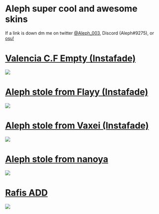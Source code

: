 # Aleph super cool and awesome skins

If a link is down dm me on twitter [@Aleph_003](https://twitter.com/Aleph_003), Discord (Aleph#9275), or [osu!](https://osu.ppy.sh/users/6735738)

# [Valencia C.F Empty (Instafade)](https://puu.sh/JgMJ5/5ac1d08a99.osk)
![](https://i.imgur.com/epWQe3j.png)

# [Aleph stole from Flayy (Instafade)](https://puu.sh/JcJaw/dc000b6a18.osk)
![](https://i.imgur.com/ZchPNkv.png)

# [Aleph stole from Vaxei (Instafade)](https://puu.sh/J9yA2/3e180265b8.osk)
![](https://i.imgur.com/JK3rD3V.png)

# [Aleph stole from nanoya](https://puu.sh/J8NpK/6fec1641d5.osk)
![](https://i.imgur.com/BIcBC2Z.png)

# [Rafis ADD](https://puu.sh/J7hYh/3a454b3961.osk)
![](https://i.imgur.com/d5Y5BdN.png)
